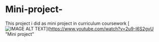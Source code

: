 # Mini-project-

This project i did as mini project in curriculum coursework
[![IMAGE ALT TEXT](https://img.youtube.com/vi/2u9-I6S2gyU/0.jpg)](https://www.youtube.com/watch?v=2u9-I6S2gyU "Mini project"
